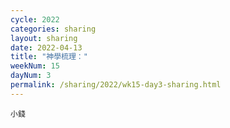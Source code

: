 ```yaml
---
cycle: 2022
categories: sharing
layout: sharing
date: 2022-04-13
title: "神學梳理："
weekNum: 15
dayNum: 3
permalink: /sharing/2022/wk15-day3-sharing.html
---
```


[](https://eccseattle.github.io/media/sharing/2022/wk015/2022-04-13-bin.m4a)

`小錢`
